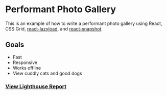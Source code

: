 # Performant Photo Gallery
This is an example of how to write a performant photo gallery using React, CSS Grid, [react-lazyload](https://github.com/jasonslyvia/react-lazyload), and [react-snapshot](https://www.npmjs.com/package/react-snapshot).

## Goals
* Fast
* Responsive
* Works offline
* View cuddly cats and good dogs

### [View Lighthouse Report](https://googlechrome.github.io/lighthouse/viewer2x/?gist=71c39999ce9384e3b0aa3f5312ed7ce6)